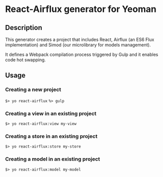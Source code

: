 # React-Airflux generator for Yeoman

## Description

This generator creates a project that includes React, Airflux 
(an ES6 Flux implementation) and Simod (our microlibrary for 
models management).

It defines a Webpack compilation process triggered by Gulp and it 
enables code hot swapping.

## Usage

### Creating a new project

```$> yo react-airflux```
```%> gulp```

### Creating a view in an existing project

```$> yo react-airflux:view my-view```

### Creating a store in an existing project

```$> yo react-airflux:store my-store```

### Creating a model in an existing project

```$> yo react-airflux:model my-model```
